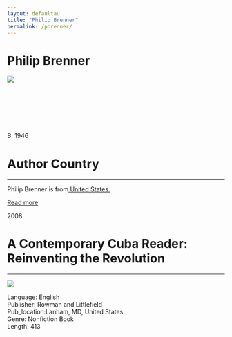 ```yaml
---
layout: defaultau
title: "Philip Brenner"
permalink: /pbrenner/
---
```

<div class="content">
    <h1>Philip Brenner</h1>
    <div class="quote">
        <div><img src="https://static.wixstatic.com/media/16aa54_d4c6423a128f41fdba8ed0093fb9fc2b~mv2.jpg/v1/fill/w_286,h_420,al_c,lg_1,q_80,enc_auto/Young%20Artist.jpg" class="logo"></div>
    </div>
    <div class="timeline">
        <div style="padding-bottom:100px;"></div>
        <div class="block">
            <div class="date right"><p class="right"> B. 1946 </p></div>
            <div class="dot"></div>
            <div class="left first">
            <div class="author_country">
                <h1>Author Country</h1><hr>
            <div class="aclocation"><p> Philip Brenner is from<a href="{{ site.baseurl }}/1"> United States.</a></p></div>
              <div class="acreadmore">  <a href="#" target="_blank">Read more</a></div>
            </div>
            </div>
        </div>
        <div class="block">
            <div class="date left"><p class="left">2008</p></div>
            <div class="dot"></div>
            <div class="right">
                <h1>A Contemporary Cuba Reader: Reinventing the Revolution</h1><hr>
                <p><img src="https://images-na.ssl-images-amazon.com/images/I/51mqDTRK+lL._SX348_BO1,204,203,200_.jpg"></p>
 			<p> Language: English <br/>
                Publisher: Rowman and Littlefield <br/>
                Pub_location:Lanham, MD, United States <br/>
                Genre: Nonfiction Book <br/>
                Length: 413 <br/>                </p>
            </div>
        </div>
  <!-- partial -->
<script src='https://cdnjs.cloudflare.com/ajax/libs/jquery/3.1.1/jquery.min.js'></script><script  src="{{ site.baseurl }}/assets/js/authorscript.js"></script>